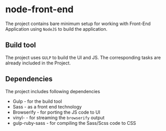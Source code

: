 # node-front-end
The project contains bare minimum setup for working with Front-End Application using `NodeJS` to build the application.
## Build tool
The project uses `GULP` to build the UI and JS. The corresponding tasks are already included in the Project.
## Dependencies
The project includes following dependencies
* Gulp - for the build tool
* Sass - as a front end technology
* Browserify - for porting the JS code to UI
* vinyl- - for streaming the `browserify` output
* gulp-ruby-sass - for compiling the Sass/Scss code to CSS
